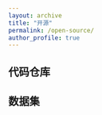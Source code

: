```yaml
---
layout: archive
title: "开源"
permalink: /open-source/
author_profile: true
---
```



## 代码仓库


## 数据集
